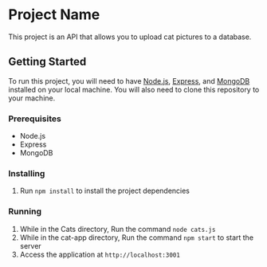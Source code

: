 # Project Name

This project is an API that allows you to upload cat pictures to a database.

## Getting Started

To run this project, you will need to have [Node.js](https://nodejs.org/en/), [Express](https://expressjs.com/), and [MongoDB](https://www.mongodb.com/) installed on your local machine. You will also need to clone this repository to your machine.

### Prerequisites

- Node.js
- Express
- MongoDB

### Installing

1. Run `npm install` to install the project dependencies

### Running

1. While in the Cats directory, Run the command `node cats.js`
2. While in the cat-app directory, Run the command `npm start` to start the server
3. Access the application at `http://localhost:3001`